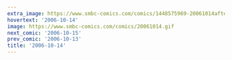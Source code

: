 ```yaml
---
extra_image: https://www.smbc-comics.com/comics/1448575969-20061014after.png
hovertext: '2006-10-14'
image: https://www.smbc-comics.com/comics/20061014.gif
next_comic: '2006-10-15'
prev_comic: '2006-10-13'
title: '2006-10-14'
---
```


